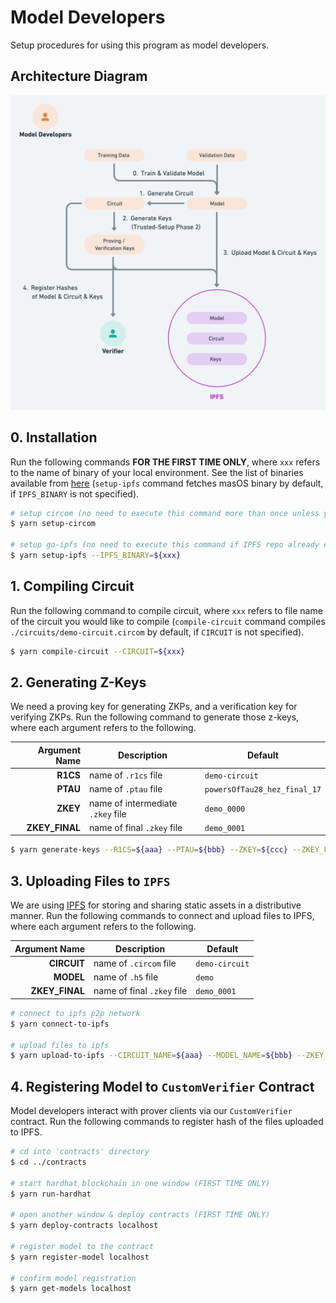 # Model Developers

Setup procedures for using this program as model developers.

## Architecture Diagram

![Model Developer](../docs/v1/arch-diagram-model-developer.png "model developer")

## 0. Installation

Run the following commands **FOR THE FIRST TIME ONLY**, where `xxx` refers to the name of binary of your local environment. See the list of binaries available from [here](https://dist.ipfs.tech/#go-ipfs) (`setup-ipfs` command fetches masOS binary by default, if `IPFS_BINARY` is not specified).  

```sh
# setup circom (no need to execute this command more than once unless you manually deleted 'circom' directory)
$ yarn setup-circom

# setup go-ipfs (no need to execute this command if IPFS repo already exists in your environment)
$ yarn setup-ipfs --IPFS_BINARY=${xxx}
```

## 1. Compiling Circuit

Run the following command to compile circuit, where `xxx` refers to file name of the circuit you would like to compile (`compile-circuit` command compiles `./circuits/demo-circuit.circom` by default, if `CIRCUIT` is not specified).

```sh
$ yarn compile-circuit --CIRCUIT=${xxx}
```

## 2. Generating Z-Keys

We need a proving key for generating ZKPs, and a verification key for verifying ZKPs. Run the following command to generate those z-keys, where each argument refers to the following.

| Argument Name | Description | Default |
|--------------:|-------------|---------|
| **R1CS** | name of `.r1cs` file | `demo-circuit` |
| **PTAU** | name of `.ptau` file | `powersOfTau28_hez_final_17` |
| **ZKEY** | name of intermediate `.zkey` file | `demo_0000` |
| **ZKEY_FINAL** | name of final `.zkey` file | `demo_0001` |

```sh
$ yarn generate-keys --R1CS=${aaa} --PTAU=${bbb} --ZKEY=${ccc} --ZKEY_FINAL=${ddd}
```

## 3. Uploading Files to `IPFS`

We are using [IPFS](https://ipfs.tech/) for storing and sharing static assets in a distributive manner. Run the following commands to connect and upload files to IPFS, where each argument refers to the following.

| Argument Name | Description | Default |
|--------------:|-------------|---------|
| **CIRCUIT** | name of `.circom` file | `demo-circuit` |
| **MODEL** | name of `.h5` file | `demo` |
| **ZKEY_FINAL** | name of final `.zkey` file | `demo_0001` |

```sh
# connect to ipfs p2p network
$ yarn connect-to-ipfs

# upload files to ipfs
$ yarn upload-to-ipfs --CIRCUIT_NAME=${aaa} --MODEL_NAME=${bbb} --ZKEY_NAME=${ccc}
```

## 4. Registering Model to `CustomVerifier` Contract

Model developers interact with prover clients via our `CustomVerifier` contract. Run the following commands to register hash of the files uploaded to IPFS.

```sh
# cd into 'contracts' directory
$ cd ../contracts

# start hardhat blockchain in one window (FIRST TIME ONLY)
$ yarn run-hardhat

# open another window & deploy contracts (FIRST TIME ONLY)
$ yarn deploy-contracts localhost

# register model to the contract
$ yarn register-model localhost

# confirm model registration
$ yarn get-models localhost
```
